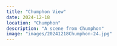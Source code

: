 ```yaml
---
title: "Chumphon View"
date: 2024-12-18
location: "Chumphon"
description: "A scene from Chumphon"
image: "images/20241218Chumphon-24.jpg"
---
```

